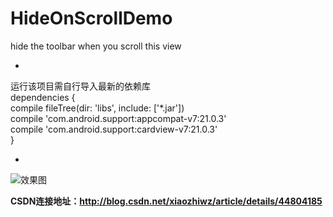 # HideOnScrollDemo

hide the toolbar when you scroll this view  

-
运行该项目需自行导入最新的依赖库  
dependencies {  
    compile fileTree(dir: 'libs', include: ['*.jar'])  
    compile 'com.android.support:appcompat-v7:21.0.3'  
    compile 'com.android.support:cardview-v7:21.0.3'  
}  

-
![效果图](http://img.my.csdn.net/uploads/201504/02/1427986621_3579.gif)  

**CSDN连接地址：http://blog.csdn.net/xiaozhiwz/article/details/44804185**  
